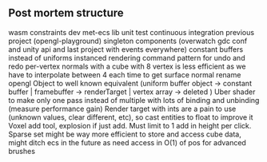## Post mortem structure

wasm constraints
dev met-ecs lib
unit test
continuous integration
previous project (opengl-playground)
singleton components (overwatch gdc conf and unity api and last project with events everywhere)
constant buffers instead of uniforms
instanced rendering
command pattern for undo and redo
per-vertex normals with a cube with 8 vertex is less efficient as we have to interpolate between 4 each time to get surface normal
rename opengl Object to well known equivalent (uniform buffer object -> constant buffer | framebuffer -> renderTarget | vertex array -> deleted )
Uber shader to make only one pass instead of multiple with lots of binding and unbinding (measure performance gain)
Render target with ints are a pain to use (unknown values, clear different, etc), so cast entities to float to improve it
Voxel add tool, explosion if just add. Must limit to 1 add in height per click.
Sparse set might be way more efficient to store and access cube data, might ditch ecs in the future as need access in O(1) of pos for advanced brushes
